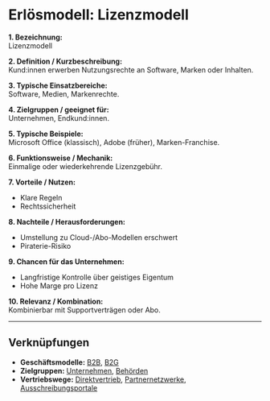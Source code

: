 # Erlösmodell: Lizenzmodell

**1. Bezeichnung:**  
Lizenzmodell  

**2. Definition / Kurzbeschreibung:**  
Kund:innen erwerben Nutzungsrechte an Software, Marken oder Inhalten.  

**3. Typische Einsatzbereiche:**  
Software, Medien, Markenrechte.  

**4. Zielgruppen / geeignet für:**  
Unternehmen, Endkund:innen.  

**5. Typische Beispiele:**  
Microsoft Office (klassisch), Adobe (früher), Marken-Franchise.  

**6. Funktionsweise / Mechanik:**  
Einmalige oder wiederkehrende Lizenzgebühr.  

**7. Vorteile / Nutzen:**  
- Klare Regeln  
- Rechtssicherheit  

**8. Nachteile / Herausforderungen:**  
- Umstellung zu Cloud-/Abo-Modellen erschwert  
- Piraterie-Risiko  

**9. Chancen für das Unternehmen:**  
- Langfristige Kontrolle über geistiges Eigentum  
- Hohe Marge pro Lizenz  

**10. Relevanz / Kombination:**  
Kombinierbar mit Supportverträgen oder Abo.  

---

## Verknüpfungen
- **Geschäftsmodelle:** [B2B](../business-models/b2b.md), [B2G](../business-models/b2g.md)
- **Zielgruppen:** [Unternehmen](../zielgruppen/unternehmen.md), [Behörden](../zielgruppen/behoerden.md)
- **Vertriebswege:** [Direktvertrieb](../vertriebswege/direktvertrieb.md), [Partnernetzwerke](../vertriebswege/partnernetzwerke.md), [Ausschreibungsportale](../vertriebswege/ausschreibungsportale.md)
